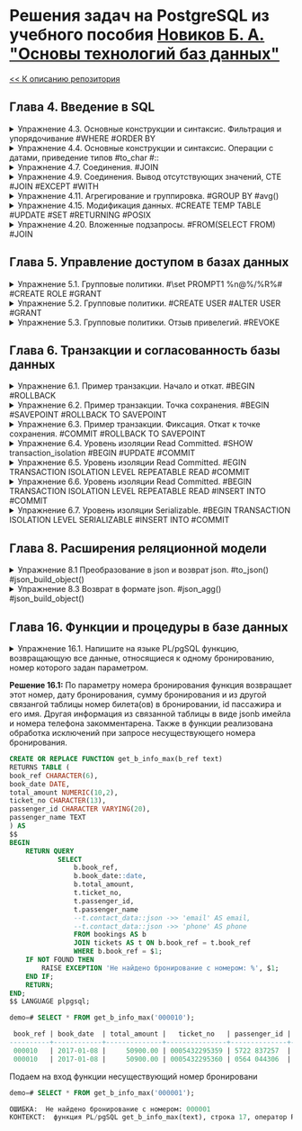 # Решения задач на PostgreSQL из учебного пособия [Новиков Б. А. "Основы технологий баз данных"](https://postgrespro.ru/education/books/dbtech)  

[<< К описанию репозитория](https://github.com/rubussta/db-fundamentals)

## Глава 4. Введение в SQL
<details>
<summary>Упражнение 4.3. Основные конструкции и синтаксис. Фильтрация и упорядочивание #WHERE #ORDER BY </summary>
Найдите все самолеты c максимальной дальностью полета:
1) либо больше 10 000 км, либо меньше 4 000 км;
2) больше 6 000 км, а название не заканчивается на «100».
Обратите внимание на порядок следования предложений WHERE и FROM.

  **Решение 4.3:**

```SQL
SELECT * 
	FROM aircrafts
	WHERE range > 4000 AND range < 10000
	ORDER BY range;

aircraft_code|model          |range|
-------------+---------------+-----+
733          |Boeing 737-300 | 4200|
321          |Airbus A321-200| 5600|
320          |Airbus A320-200| 5700|
319          |Airbus A319-100| 6700|
763          |Boeing 767-300 | 7900|

5 row(s) fetched.

> SELECT * 
	FROM aircrafts
	WHERE range > 6000 AND model !~ '100$' 
	ORDER BY range;

aircraft_code|model         |range|
-------------+--------------+-----+
763          |Boeing 767-300| 7900|
773          |Boeing 777-300|11100|

2 row(s) fetched.
```

</details>
<details>
<summary>Упражнение 4.4. Основные конструкции и синтаксис. Операции с датами, приведение типов #to_char #::</summary>
Определите номера и время отправления всех рейсов, прибывших в аэропорт назначения не вовремя.
  
  **Решение 4.4:**

```SQL
-- Рейс прибыл в аэропорт, если у него есть фактическое время прибытия.
-- Рейс пришел не вовремя, если разница между фактическим и временем
-- по расписанию не равна нулю. Дополнительно вычислим время задержки рейса.

SELECT flight_no , actual_departure , actual_arrival , actual_arrival - scheduled_arrival AS delay  
	FROM flights
	WHERE actual_arrival IS NOT NULL 
AND actual_arrival - scheduled_arrival <> '00:00:00'
	ORDER BY delay DESC
	LIMIT 5;

flight_no|actual_departure             |actual_arrival               |delay   |
---------+-----------------------------+-----------------------------+--------+
PG0073   |2015-11-02 16:53:00.000 +0400|2015-11-02 21:52:00.000 +0400|05:07:00|
PG0040   |2015-12-15 18:29:00.000 +0400|2015-12-15 18:54:00.000 +0400|04:44:00|
PG0533   |2015-12-22 19:37:00.000 +0400|2015-12-22 22:59:00.000 +0400|04:44:00|
PG0132   |2016-07-20 17:06:00.000 +0400|2016-07-20 18:36:00.000 +0400|04:41:00|
PG0531   |2016-07-15 13:56:00.000 +0400|2016-07-15 16:26:00.000 +0400|04:41:00|
5 row(s) fetched.

> -- Другой вариант запроса. Тип time приводится к целочисленному.
-- В шаблон включен день месяца, если рейс задерживается больше суток.
SELECT flight_no , actual_departure , actual_arrival , actual_arrival - scheduled_arrival AS delay  
	FROM flights
	WHERE actual_arrival IS NOT NULL
AND to_char(actual_arrival, 'DDHH24MI')::int - to_char(scheduled_arrival, 'DDHH24MI')::int <> 0
	ORDER BY delay DESC
	LIMIT 5;


flight_no|actual_departure             |actual_arrival               |delay   |
---------+-----------------------------+-----------------------------+--------+
PG0073   |2015-11-02 16:53:00.000 +0400|2015-11-02 21:52:00.000 +0400|05:07:00|
PG0040   |2015-12-15 18:29:00.000 +0400|2015-12-15 18:54:00.000 +0400|04:44:00|
PG0533   |2015-12-22 19:37:00.000 +0400|2015-12-22 22:59:00.000 +0400|04:44:00|
PG0132   |2016-07-20 17:06:00.000 +0400|2016-07-20 18:36:00.000 +0400|04:41:00|
PG0531   |2016-07-15 13:56:00.000 +0400|2016-07-15 16:26:00.000 +0400|04:41:00|

5 row(s) fetched.
```

</details>
<details>
<summary>Упражнение 4.7. Соединения. #JOIN</summary>
Напечатанный посадочный талон должен содержать фамилию и имя пассажира, коды аэропортов вылета и прилета, дату и время вылета и прилета по расписанию, номер места в салоне самолета. Напишите запрос, выводящий всю необходимую информацию для полученных посадочных талонов на рейсы, которые еще не вылетели.

**Решение 4.7:**

```SQL
SELECT 
t.passenger_name ,
f.departure_airport ,
f.arrival_airport ,
f.scheduled_departure ,
f.scheduled_arrival ,
bp.seat_no 
FROM ticket_flights AS tf
	LEFT JOIN tickets AS t ON tf.ticket_no = t.ticket_no -- ФИО пассажира
INNER JOIN boarding_passes AS bp ON tf.ticket_no = bp.ticket_no AND tf.flight_id = bp.flight_id -- Номер места в салоне самолета после регистрации
LEFT JOIN flights AS f ON tf.flight_id = f.flight_id -- Коды аэропортов, дата и время вылета и прилета по расписанию
WHERE EXISTS (SELECT f.actual_departure FROM flights WHERE f.actual_departure IS NULL) -- Исключаем вылетевшие рейсы
LIMIT 5;

passenger_name   |departure_airport|arrival_airport|scheduled_departure          |scheduled_arrival            |seat_no|
-----------------+-----------------+---------------+-----------------------------+-----------------------------+-------+
ALEKSANDR VASILEV|PEE              |VKO            |2016-10-13 18:55:00.000 +0400|2016-10-13 20:20:00.000 +0400|35E    |
VERA IVANOVA     |AER              |SVO            |2016-10-13 18:15:00.000 +0400|2016-10-13 20:00:00.000 +0400|35E    |
EMILIYA BORISOVA |PEE              |VKO            |2016-10-13 18:55:00.000 +0400|2016-10-13 20:20:00.000 +0400|35F    |
LYUDMILA ROMANOVA|AER              |SVO            |2016-10-13 18:15:00.000 +0400|2016-10-13 20:00:00.000 +0400|35F    |
PETR TIKHONOV    |PEE              |VKO            |2016-10-13 18:55:00.000 +0400|2016-10-13 20:20:00.000 +0400|35G    |

5 row(s) fetched.
```

</details>
<details>
<summary>Упражнение 4.9. Соединения. Вывод отсутствующих значений, CTE #JOIN #EXCEPT #WITH</summary>
Выведите номера мест, оставшихся свободными в рейсах из Анапы (AAQ) в Шереметьево (SVO), вместе с номером рейса и его датой.

**Решение 4.9:**

```SQL
WITH sales AS 
(
	SELECT -- Рейсы, на которые проданы билеты
	DISTINCT tf.flight_id ,
	f.departure_airport ,
	f.arrival_airport , 
	f.scheduled_departure ,
	f.scheduled_arrival ,
	f.flight_no ,
	f.aircraft_code 
	FROM ticket_flights AS tf -- Билет
		JOIN boarding_passes AS bp ON tf.ticket_no = bp.ticket_no AND tf.flight_id = bp.flight_id -- Номер места
		JOIN flights AS f ON tf.flight_id = f.flight_id -- Код рейса, код самолета, код аэропорта, дата рейса
		WHERE f.departure_airport = 'AAQ' AND f.arrival_airport = 'SVO' -- Рейс из Анапы (AAQ) в Шереметьево (SVO)
)
SELECT -- Номера всех мест на рейсах в соответствии в компановкой салона самолета
sales.departure_airport ,
sales.arrival_airport , 
sales.scheduled_departure ,
sales.scheduled_arrival ,
sales.flight_no ,
s.seat_no AS not_soled_seat
FROM sales
	JOIN seats AS s ON sales.aircraft_code = s.aircraft_code 
		AND s.aircraft_code  IN (SELECT DISTINCT aircraft_code -- Код модели самолета
		FROM flights WHERE departure_airport = 'AAQ' AND arrival_airport = 'SVO')
EXCEPT 
SELECT -- Номера мест на рейсах, на которые проданы билеты
f.departure_airport ,
f.arrival_airport , 
f.scheduled_departure ,
f.scheduled_arrival ,
f.flight_no ,
bp.seat_no
	FROM ticket_flights AS tf -- Билет
		JOIN boarding_passes AS bp ON tf.ticket_no = bp.ticket_no AND tf.flight_id = bp.flight_id -- Номер места
		JOIN flights AS f ON tf.flight_id = f.flight_id -- Код рейса, код самолета, код аэропорта, дата рейса
		WHERE f.departure_airport = 'AAQ' AND f.arrival_airport = 'SVO' -- Рейс из Анапы (AAQ) в Шереметьево (SVO)
	ORDER BY scheduled_departure , not_soled_seat
LIMIT 5;

departure_airport|arrival_airport|scheduled_departure          |scheduled_arrival            |flight_no|not_soled_seat|
-----------------+---------------+-----------------------------+-----------------------------+---------+--------------+
AAQ              |SVO            |2015-10-14 13:05:00.000 +0400|2015-10-14 14:45:00.000 +0400|PG0252   |10C           |
AAQ              |SVO            |2015-10-14 13:05:00.000 +0400|2015-10-14 14:45:00.000 +0400|PG0252   |10D           |
AAQ              |SVO            |2015-10-14 13:05:00.000 +0400|2015-10-14 14:45:00.000 +0400|PG0252   |11A           |
AAQ              |SVO            |2015-10-14 13:05:00.000 +0400|2015-10-14 14:45:00.000 +0400|PG0252   |11B           |
AAQ              |SVO            |2015-10-14 13:05:00.000 +0400|2015-10-14 14:45:00.000 +0400|PG0252   |11D           |

5 row(s) fetched.
```

</details>
<details>
<summary>Упражнение 4.11. Агрегирование и группировка. #GROUP BY #avg()</summary>
Напишите запрос, возвращающий среднюю стоимость авиабилета в каждом из классов перевозки. Модифицируйте его таким образом, чтобы было видно, какому классу какое значение соответствует.

**Решение 4.11:**

```SQL
SELECT fare_conditions, avg(amount) AS avg_ticket_cost
  FROM ticket_flights
  GROUP BY fare_conditions;

fare_conditions|avg_ticket_cost   |
---------------+------------------+
Business       |51557.399820393274|
Comfort        |32724.546136534134|
Economy        |16031.309072998395|

3 row(s) fetched.
```

</details>
<details>
<summary>Упражнение 4.15. Модификация данных. #CREATE TEMP TABLE #UPDATE #SET #RETURNING #POSIX</summary>
В результате еще одной модернизации в самолетах «Аэробус A319» (код 319) ряды кресел с шестого по восьмой были переведены в разряд бизнес-класса. Измените таблицу одним запросом и получите измененные данные с помощью предложения RETURNING.

**Решение 4.15:**

```SQL
CREATE TEMP TABLE seats_tmp AS  
  SELECT * FROM seats
  WHERE aircraft_code = '319';

116 row(s) modified.


UPDATE seats_tmp
	SET fare_conditions = 'Business'
  	WHERE seat_no ~ '^(6|7|8)'
	RETURNING seat_no , fare_conditions;

seat_no|fare_conditions|
-------+---------------+
6A     |Business       |
6B     |Business       |
6C     |Business       |
6D     |Business       |
6E     |Business       |
6F     |Business       |
7A     |Business       |
7B     |Business       |
7C     |Business       |
7D     |Business       |
7E     |Business       |
7F     |Business       |
8A     |Business       |
8B     |Business       |
8C     |Business       |
8D     |Business       |
8F     |Business       |
8E     |Business       |

18 row(s) fetched.
```

</details>
<details>
<summary>Упражнение 4.20. Вложенные подзапросы. #FROM(SELECT FROM) #JOIN</summary>
Найдите модели самолетов «дальнего следования», максимальная продолжительность рейсов которых составила более 6 часов.

**Решение 4.20:**

```SQL
SELECT ac.aircraft_code , a.model
FROM (SELECT DISTINCT aircraft_code FROM flights
	WHERE scheduled_arrival > scheduled_departure + '6 hours' -- Рейс летит более 6 часов по расписанию 
	AND actual_arrival IS NOT NULL) AS ac -- Рейс уже приземлился 
JOIN aircrafts AS a ON ac.aircraft_code = a.aircraft_code;

aircraft_code|model          |
-------------+---------------+
763          |Boeing 767-300 |
319          |Airbus A319-100|

2 row(s) fetched.
```

</details>

## Глава 5. Управление доступом в базах данных
<details>
<summary>Упражнение 5.1. Групповые политики. #\set PROMPT1 %n@%/%R%# #CREATE ROLE #GRANT</summary>
Создайте роль для доступа на чтение к демонстрационной базе данных без права создания сеансов работы с сервером БД.

  **Решение 5.1:**

```SQL
demo=# \set PROMPT1 %n@%/%R%#
postgres@demo=#CREATE ROLE db_reader;
CREATE ROLE

postgres@demo=#GRANT SELECT ON ALL TABLES IN SCHEMA bookings TO db_reader;
GRANT

--Проверяем есть ли доступ на примере одной из таблиц БД.
postgres@demo=#\dp aircrafts

                                    Access privileges
  Schema  |   Name    | Type  |     Access privileges     | Column privileges | Policies
----------+-----------+-------+---------------------------+-------------------+----------
 bookings | aircrafts | table | postgres=arwdDxt/postgres+|                   |
          |           |       | db_reader=r/postgres      |                   |
(1 row)

-- У таблицы есть права на чтение (r)для роли db_reader, предоставленные суперпользователем (db_reader=r/postgres).
-- Проверяем есть ли у роли права на подключение к БД.

postgres@demo=#\du db_reader
            List of roles
 Role name |  Attributes  | Member of
-----------+--------------+-----------
 db_reader | Cannot login | {}

--Права на подключение отсутствуют, поскольку при создании роли не был указан оператор LOGIN и по-умолчанию принимается NOLOGIN, не дающий право на подключение и данная роль с этим оператором не может быть начальным авторизованным именем при подключении клиента.
```

</details>
<details>
<summary>Упражнение 5.2. Групповые политики. #CREATE USER #ALTER USER #GRANT</summary>
Создайте пользователя сервера БД и предоставьте ему привилегию использования роли, созданной в предыдущем упражнении.  
Проверьте, что этот пользователь может выполнять любые запросы на выборку из таблиц демонстрационной базы данных, но не может их обновлять.

  **Решение 5.2:**

```SQL
postgres@demo=#CREATE USER db_user;
CREATE ROLE

postgres@demo=#ALTER USER db_user WITH PASSWORD 'userpass';
ALTER ROLE

postgres@demo=#\du db_user
           List of roles
 Role name | Attributes | Member of
-----------+------------+-----------
 db_user   |            | {}

postgres@demo=# GRANT CONNECT ON DATABASE demo TO db_user;
GRANT

postgres@demo=#GRANT USAGE ON SCHEMA bookings TO db_user;
GRANT

postgres=# GRANT db_reader TO db_user;
GRANT ROLE

db_user@demo=>\du db_user
            List of roles
 Role name | Attributes |  Member of
-----------+------------+-------------
 db_user   |            | {db_reader}

postgres@demo=#\c demo db_user
Password for user db_user:
SSL connection (protocol: TLSv1.3, cipher: TLS_AES_256_GCM_SHA384, bits: 256, compression: off)
You are now connected to database "demo" as user "db_user".

db_user@demo=>SELECT * FROM bookings.aircrafts;

 aircraft_code |        model        | range
---------------+---------------------+-------
 773           | Boeing 777-300      | 11100
 763           | Boeing 767-300      |  7900
 SU9           | Sukhoi SuperJet-100 |  3000
 320           | Airbus A320-200     |  5700
 321           | Airbus A321-200     |  5600
 319           | Airbus A319-100     |  6700
 733           | Boeing 737-300      |  4200
 CN1           | Cessna 208 Caravan  |  1200
 CR2           | Bombardier CRJ-200  |  2700
(9 rows)

db_user@demo=>UPDATE bookings.aircrafts SET range = 11000 WHERE range = 11100;
ERROR:  permission denied for table aircrafts
db_user@demo=>
```

</details>
<details>
<summary>Упражнение 5.3. Групповые политики. Отзыв привелегий. #REVOKE</summary>
Заберите у пользователя привилегию, выданную в предыдущем упражнении. 
Убедитесь, что этот пользователь не сможет выбирать данные из таблиц демобазы.

  **Решение 5.3:**

```SQL
postgres@demo=#REVOKE db_reader FROM db_user;
REVOKE ROLE
postgres@demo=#\du db_user
           List of roles
 Role name | Attributes | Member of
-----------+------------+-----------
 db_user   |            | {}

postgres@demo=#\c demo db_user
Password for user db_user:
SSL connection (protocol: TLSv1.3, cipher: TLS_AES_256_GCM_SHA384, bits: 256, compression: off)
You are now connected to database "demo" as user "db_user".

db_user@demo=>SELECT * FROM bookings.aircrafts;
ERROR:  permission denied for table aircrafts
db_user@demo=>
```

</details>

## Глава 6. Транзакции и согласованность базы данных
<details>
<summary>Упражнение 6.1. Пример транзакции. Начало и откат. #BEGIN #ROLLBACK</summary>
Начните транзакцию (командой BEGIN) и создайте новое бронирование в таблице bookings сегодняшней датой. Добавьте два электронных билета в таблицу tickets, связанных с созданным бронированием. Представьте, что пользователь не подтвердил бронирование и все введенные данные необходимо отменить. Выполните отмену транзакции и проверьте, что никакой добавленной вами информации действительно не осталось.

  **Решение 6.1:**

```SQL
demo=# BEGIN;
BEGIN
demo=*# INSERT INTO bookings (book_ref, book_date, total_amount)
VALUES ('999999', CURRENT_TIMESTAMP, 12000);
INSERT 0 1
demo=*# SELECT * FROM bookings
WHERE book_ref = '999999';
 book_ref |           book_date           | total_amount
----------+-------------------------------+--------------
 999999   | 2023-11-20 20:02:40.202792+04 |     12000.00
(1 row)

demo=*# INSERT INTO tickets (ticket_no, book_ref, passenger_id, passenger_name, contact_data)
VALUES (000999999998, '999999', '1111 111111', 'IVAN IVANOV', '{"phone": "+79999999999"}'::jsonb),
(000999999999, '999999', '2222 222222', 'PETR IVANOV', '{"phone": "+79999999999"}'::jsonb);
INSERT 0 2
demo=*# SELECT * FROM tickets
WHERE book_ref = '999999';
   ticket_no   | book_ref | passenger_id | passenger_name |       contact_data
---------------+----------+--------------+----------------+---------------------------
 999999998     | 999999   | 1111 111111  | IVAN IVANOV    | {"phone": "+79999999999"}
 999999999     | 999999   | 2222 222222  | PETR IVANOV    | {"phone": "+79999999999"}
(2 rows)

demo=*# ROLLBACK;
ROLLBACK
demo=# SELECT * FROM bookings
WHERE book_ref = '999999';
 book_ref | book_date | total_amount
----------+-----------+--------------
(0 rows)

demo=# SELECT * FROM tickets
WHERE book_ref = '999999';
 ticket_no | book_ref | passenger_id | passenger_name | contact_data
-----------+----------+--------------+----------------+--------------
(0 rows)

demo=#
```

</details>
<details>
<summary>Упражнение 6.2. Пример транзакции. Точка сохранения. #BEGIN #SAVEPOINT #ROLLBACK TO SAVEPOINT</summary>
Теперь представьте сценарий, в котором нужно отменить не все данные, а только последний из добавленных электронных билетов. Для этого повторите все действия из предыдущего упражнения, но перед добавлением каждого билета создавайте точку сохранения (с одним и тем же именем). После ввода второго билета выполните откат к точке сохранения. Проверьте, что бронирование и первый билет остались.

  **Решение 6.2:**

```SQL
demo=# BEGIN;
BEGIN

demo=*# INSERT INTO bookings (book_ref, book_date, total_amount)
VALUES ('999999', CURRENT_TIMESTAMP, 12000);
INSERT 0 1

demo=*# SAVEPOINT my_svp;
SAVEPOINT
demo=*# INSERT INTO tickets (ticket_no, book_ref, passenger_id, passenger_name, contact_data)
VALUES (000999999998, '999999', '1111 111111', 'IVAN IVANOV', '{"phone": "+79999999999"}'::jsonb);
INSERT 0 1

demo=*# SAVEPOINT my_svp;
SAVEPOINT

demo=*# INSERT INTO tickets (ticket_no, book_ref, passenger_id, passenger_name, contact_data)
VALUES (000999999999, '999999', '2222 222222', 'PETR IVANOV', '{"phone": "+79999999999"}'::jsonb);
INSERT 0 1

demo=*# ROLLBACK TO SAVEPOINT my_svp;
ROLLBACK

demo=*# SELECT * FROM bookings -- Проверка, что бронирование осталось
WHERE book_ref = '999999';

 book_ref |           book_date           | total_amount
----------+-------------------------------+--------------
 999999   | 2023-11-21 14:15:36.686815+04 |     12000.00
(1 row)

demo=*# SELECT * FROM tickets -- Проверка, что первый билет 000999999998 остался
WHERE book_ref = '999999';

   ticket_no   | book_ref | passenger_id | passenger_name |       contact_data
---------------+----------+--------------+----------------+---------------------------
 999999998     | 999999   | 1111 111111  | IVAN IVANOV    | {"phone": "+79999999999"}
(1 row)
```

</details>
<details>
<summary>Упражнение 6.3. Пример транзакции. Фиксация. Откат к точке сохранения. #COMMIT #ROLLBACK TO SAVEPOINT</summary>
В рамках той же транзакции добавьте еще один электронный билет и зафиксируйте транзакцию. 
Обратите внимание на то, что после этой операции отменить внесенные транзакцией изменения будет уже невозможно.

  **Решение 6.3:**

```SQL
demo=*# INSERT INTO tickets (ticket_no, book_ref, passenger_id, passenger_name, contact_data)
VALUES (000999999999, '999999', '2222 222222', 'PETR IVANOV', '{"phone": "+79999999999"}'::jsonb);
INSERT 0 1

demo=*# COMMIT;
COMMIT

demo=# SELECT * FROM bookings -- Проверка, что бронирование осталось
WHERE book_ref = '999999';

 book_ref |           book_date           | total_amount
----------+-------------------------------+--------------
 999999   | 2023-11-21 14:15:36.686815+04 |     12000.00
(1 row)

demo=# SELECT * FROM tickets -- Проверка, что билеты вставились
WHERE book_ref = '999999';

   ticket_no   | book_ref | passenger_id | passenger_name |       contact_data
---------------+----------+--------------+----------------+---------------------------
 999999998     | 999999   | 1111 111111  | IVAN IVANOV    | {"phone": "+79999999999"}
 999999999     | 999999   | 2222 222222  | PETR IVANOV    | {"phone": "+79999999999"}
(2 rows)

demo=# ROLLBACK TO SAVEPOINT my_svp; -- Пробуем откатиться к первой точке сохранения после завершения транзакции
ERROR:  ROLLBACK TO SAVEPOINT can only be used in transaction blocks
demo=# -- Точки сохранения существуют только в рамках открытой транзакции и удаляются после ее завершения.
```

</details>
<details>
<summary>Упражнение 6.4. Уровень изоляции Read Committed. #SHOW transaction_isolation #BEGIN #UPDATE #COMMIT</summary>
Перед началом выполнения задания проверьте, что в таблице bookings нет бронирований на сумму total_amount 1 000 рублей. 
1. В первом сеансе начните транзакцию (командой BEGIN). Выполните обновление таблицы bookings: увеличьте total_amount в два раза в тех строках, где сумма равна 1 000 рублей. 
2. Во втором сеансе (откройте новое окно psql) вставьте в таблицу bookings новое бронирование на 1 000 рублей и зафиксируйте транзакцию. 
3. В первом сеансе повторите обновление таблицы bookings и зафиксируйте транзакцию. Осталась ли сумма добавленного бронирования равной 1 000 рублей? Почему это не так?

  **Решение 6.4:**

```SQL
demo=# SELECT * FROM bookings
WHERE total_amount = 1000;

 book_ref | book_date | total_amount
----------+-----------+--------------
(0 rows)

demo=# SHOW transaction_isolation;

 transaction_isolation
-----------------------
 read committed
(1 row)

demo=# BEGIN; -- Начало первой транзакции
BEGIN

demo=*# UPDATE bookings
SET total_amount = total_amount * 2
WHERE total_amount = 1000;
UPDATE 0

demo=# BEGIN; -- Начало второй транзакции
BEGIN

demo=*# INSERT INTO bookings (book_ref, book_date, total_amount)
VALUES ('999999', CURRENT_TIMESTAMP, 1000);
INSERT 0 1

demo=*# COMMIT; -- Фиксация второй транзакции
COMMIT

demo=*# UPDATE bookings -- Обновление таблицы в первой транзакции
SET total_amount = total_amount * 2
WHERE total_amount = 1000;
UPDATE 1

demo=*# COMMIT; -- Фиксация первой транзакции
COMMIT

demo=# SELECT * FROM bookings -- Проверка суммы бронирования
WHERE book_ref = '999999';

 book_ref |           book_date           | total_amount
----------+-------------------------------+--------------
 999999   | 2023-11-21 16:32:02.423827+04 |      2000.00
(1 row)

demo=# -- По умолчанию PostgreSQL использует уровень изоляции Read Committed. 
demo=# -- Этот уровень изоляции гарантируется отсутствие потерянных обновлений.
demo=# -- После фиксации второй транзакции со вставкой бронирования на 1000 рублей
demo=# -- эта вставка не была потеряна и была учтена в незакрытой первой транзакции.
```

</details>
<details>
<summary>Упражнение 6.5. Уровень изоляции Read Committed. #EGIN TRANSACTION ISOLATION LEVEL REPEATABLE READ #COMMIT</summary>
Повторите предыдущее упражнение, но начните транзакцию в первом сеансе с уровнем изоляции транзакций Repeatable Read. Объясните различие полученных результатов.

  **Решение 6.5:**

```SQL
demo=#  DELETE FROM bookings WHERE book_ref = '999999';
DELETE 1

demo=# BEGIN TRANSACTION ISOLATION LEVEL REPEATABLE READ; -- Начало первой транзакции
BEGIN

demo=*# UPDATE bookings
SET total_amount = total_amount * 2
WHERE total_amount = 1000;
UPDATE 0
demo=*#

demo=# BEGIN TRANSACTION ISOLATION LEVEL REPEATABLE READ; -- Начало второй транзакции
BEGIN

demo=*# INSERT INTO bookings (book_ref, book_date, total_amount)
VALUES ('999999', CURRENT_TIMESTAMP, 1000);
INSERT 0 1

demo=*# COMMIT; -- Фиксация второй транзакции
COMMIT

demo=*# SELECT * FROM bookings -- Проверка суммы бронирования в первой транзакции
WHERE book_ref = '999999';

 book_ref | book_date | total_amount
----------+-----------+--------------
(0 rows)

demo=*# UPDATE bookings -- Обновление таблицы в первой транзакции
SET total_amount = total_amount * 2
WHERE total_amount = 1000;
UPDATE 0

demo=*# COMMIT; -- Фиксация первой транзакции
COMMIT

demo=# SELECT * FROM bookings -- Проверка суммы бронирования
WHERE book_ref = '999999';

 book_ref |           book_date           | total_amount
----------+-------------------------------+--------------
 999999   | 2023-11-21 18:16:02.969452+04 |      1000.00
(1 row)

demo=# -- Транзакции уровня Repeatable Read создают снимок данных однократно в начале транзакции перед запросами.
demo=# -- В данном случае первая транзакция не смогла обновить строки после их изменения в результате второй транзакции.
demo=# -- Но после завершения транзакций и разблокировки строк первая транзакция увидела изменения во второй.
```

</details>
<details>
<summary>Упражнение 6.6. Уровень изоляции Read Committed. #BEGIN TRANSACTION ISOLATION LEVEL REPEATABLE READ #INSERT INTO #COMMIT</summary>
Выполните указанные действия в двух сеансах: 
1. В первом сеансе начните новую транзакцию с уровнем изоляции Repeatable Read. Вычислите количество бронирований с суммой 20 000 рублей. 
2. Во втором сеансе начните новую транзакцию с уровнем изоляции Repeatable Read. Вычислите количество бронирований с суммой 30 000 рублей. 
3. В первом сеансе добавьте новое бронирование на 30 000 рублей и снова вычислите количество бронирований с суммой 20 000 рублей. 
4. Во втором сеансе добавьте новое бронирование на 20 000 рублей и снова вычислите количество бронирований с суммой 30 000 рублей. 
5. Зафиксируйте транзакции в обоих сеансах. 
Соответствует ли результат ожиданиями? Можно ли сериализовать эти транзакции (иными словами, можно ли представить такой порядок последовательного выполнения этих транзакций, при котором результат совпадет с тем, что получился при параллельном выполнении)?

  **Решение 6.6:**

```SQL
demo=#  BEGIN TRANSACTION ISOLATION LEVEL REPEATABLE READ; -- Начало первой транзакции
BEGIN
demo=*# SELECT count(*) FROM bookings
WHERE total_amount = 20000;
 count
-------
  2235
(1 row)

demo=*#
demo=# BEGIN TRANSACTION ISOLATION LEVEL REPEATABLE READ; -- Начало второй транзакции
BEGIN
demo=*# SELECT count(*) FROM bookings
WHERE total_amount = 30000;
 count
-------
  2894
(1 row)

demo=*# INSERT INTO bookings (book_ref, book_date, total_amount) -- В первой транзакции
VALUES ('999998', CURRENT_TIMESTAMP, 30000);
INSERT 0 1
demo=*# SELECT count(*) FROM bookings
WHERE total_amount = 20000;
 count
-------
  2235
(1 row)

demo=*# SELECT total_amount, count(total_amount) FROM bookings
WHERE total_amount = 20000 OR total_amount = 30000
GROUP BY total_amount;
 total_amount | count
--------------+-------
     20000.00 |  2235
     30000.00 |  2895
(2 rows)

demo=*# INSERT INTO bookings (book_ref, book_date, total_amount) -- Во второй транзакции
VALUES ('999999', CURRENT_TIMESTAMP, 20000);
INSERT 0 1
demo=*# SELECT count(*) FROM bookings
WHERE total_amount = 30000;
 count
-------
  2894
(1 row)

demo=*# SELECT total_amount, count(total_amount) FROM bookings
WHERE total_amount = 20000 OR total_amount = 30000
GROUP BY total_amount;
 total_amount | count
--------------+-------
     20000.00 |  2236
     30000.00 |  2894

demo=*# COMMIT; -- Первой транзакции
COMMIT

demo=# SELECT total_amount, count(total_amount) FROM bookings
WHERE total_amount = 20000 OR total_amount = 30000
GROUP BY total_amount;
 total_amount | count
--------------+-------
     20000.00 |  2235
     30000.00 |  2895
(2 rows)

demo=*#demo=*# COMMIT; -- Второй транзакции
COMMIT

demo=# SELECT total_amount, count(total_amount) FROM bookings
WHERE total_amount = 20000 OR total_amount = 30000
GROUP BY total_amount;
 total_amount | count
--------------+-------
     20000.00 |  2236
     30000.00 |  2895
(2 rows)

demo=# -- Т.к. снимок данных делается на начало транзакций, то не смотря на вставку demo=# -- данных и сообщение об успешной вставке,
demo=# -- незакрытые транзакции видят данные внутри себя без изменений,
demo=# -- При любом порядке последовательного выполнения транзакций 
demo=# -- одна из них будет читать измененные несогласованные строки другой транзакции.
demo=# -- Сериализовать транзакции не удастся.
```

</details>
<details>
<summary>Упражнение 6.7. Уровень изоляции Serializable. #BEGIN TRANSACTION ISOLATION LEVEL SERIALIZABLE #INSERT INTO #COMMIT</summary>
Повторите предыдущее упражнение, но транзакции в обоих сеансах начните с уровнем изоляции Serializable. Если вы правильно ответили на его последний вопрос, вы поймете, почему теперь эти действия приводят к ошибке. Если же результат этого упражнения стал для вас неожиданностью, четко сформулируйте различие уровней Repeatable Read и Serializable.

  **Решение 6.7:**

```SQL
demo=# BEGIN TRANSACTION ISOLATION LEVEL SERIALIZABLE;-- Начало первой транзакции
BEGIN
demo=*# SELECT count(*) FROM bookings
WHERE total_amount = 20000;
 count
-------
  2235
(1 row)

demo=*#
demo=# BEGIN TRANSACTION ISOLATION LEVEL SERIALIZABLE;-- Начало второй транзакции
BEGIN
demo=*# SELECT count(*) FROM bookings
WHERE total_amount = 30000;
 count
-------
  2894
(1 row)

demo=*# INSERT INTO bookings (book_ref, book_date, total_amount) -- В первой транзакции
VALUES ('999998', CURRENT_TIMESTAMP, 30000);
INSERT 0 1
demo=*# SELECT count(*) FROM bookings
WHERE total_amount = 20000;
 count
-------
  2235
(1 row)

demo=*# INSERT INTO bookings (book_ref, book_date, total_amount) -- Во второй транзакции
VALUES ('999999', CURRENT_TIMESTAMP, 20000);
INSERT 0 1
demo=*# SELECT count(*) FROM bookings
WHERE total_amount = 30000;
 count
-------
  2894
(1 row)
demo=*# COMMIT; -- Первой транзакции
COMMIT
COMMIT; -- Второй транзакции
ERROR:  could not serialize access due to read/write dependencies among transactions
DETAIL:  Reason code: Canceled on identification as a pivot, during commit attempt.
HINT:  The transaction might succeed if retried.

demo=# SELECT total_amount, count(total_amount) FROM bookings
WHERE total_amount = 20000 OR total_amount = 30000
GROUP BY total_amount;
 total_amount | count
--------------+-------
     20000.00 |  2235
     30000.00 |  2895
(2 rows)

demo=# -- Сериализация не прошла. Вторая транзакция пытается прочитать строки, измененные в первой.
demo=# -- Зафиксированы изменения только первой транзакции, поскольку она зафиксировала их первой.
```

</details>

## Глава 8. Расширения реляционной модели
<details>
<summary>Упражнение 8.1 Преобразование в json и возврат json. #to_json() #json_build_object()</summary>
Напишите запрос, выдающий список самолетов из демонстрационной базы в формате JSON.

  **Решение 8.1:**

```SQL
-- В одной колонке преобразуем простое скалярное значение в json, в другой – возвратим json-объект из списка аргументов.
SELECT to_json (model) AS json_simple, json_build_object ('model' , model , 'range' , range)
	FROM aircrafts;

      json_simple      |                 json_build_object
-----------------------+---------------------------------------------------
 "Boeing 777-300"      | {"model" : "Boeing 777-300", "range" : 11100}
 "Boeing 767-300"      | {"model" : "Boeing 767-300", "range" : 7900}
 "Sukhoi SuperJet-100" | {"model" : "Sukhoi SuperJet-100", "range" : 3000}
 "Airbus A320-200"     | {"model" : "Airbus A320-200", "range" : 5700}
 "Airbus A321-200"     | {"model" : "Airbus A321-200", "range" : 5600}
 "Airbus A319-100"     | {"model" : "Airbus A319-100", "range" : 6700}
 "Boeing 737-300"      | {"model" : "Boeing 737-300", "range" : 4200}
 "Cessna 208 Caravan"  | {"model" : "Cessna 208 Caravan", "range" : 1200}
 "Bombardier CRJ-200"  | {"model" : "Bombardier CRJ-200", "range" : 2700}
(9 rows)
```

</details>
<details>
<summary>Упражнение 8.3 Возврат в формате json. #json_agg() #json_build_object()</summary>
Напишите запрос, выдающий заданное бронирование в формате JSON, включая все входящие в него билеты и перелеты для каждого из билетов.

  **Решение 8.3:**

```SQL
-- С помощью агрегатной функции собираем в один json-документ все билеты и перелеты одного конкретного бронирования

WITH booking AS (
	SELECT ticket_no, book_ref 
	FROM tickets
	WHERE book_ref = 'FCC5B7')
SELECT json_agg(
json_build_object(
'ticket_no' , tf.ticket_no ,
'book_ref' , b.book_ref , 
'flight_id' , tf.flight_id, 
'flight_no' , f.flight_no , 
'dep_airport' , f.departure_airport , 
'arrival_airport' , f.arrival_airport))
	FROM ticket_flights AS tf
	JOIN booking AS b ON tf.ticket_no = b.ticket_no
	JOIN flights AS f ON tf.flight_id = f.flight_id;

json_agg                                                                                                                       |
---------------------------------------------------------------------------------------------------------------------------------------------------------------------------------------------------------------------------------------------------------------+
[{"ticket_no" : "0005432000301", "book_ref" : "FCC5B7", "flight_id" : 187801, "flight_no" : "PG0242", "dep_airport" : "CSY", "arrival_airport" : "SVO"}, {"ticket_no" : "0005432000302", "book_ref" : "FCC5B7", "flight_id" : 187801, "flight_no" : "PG0242", "|

1 row(s) fetched.
```

</details>

## Глава 16. Функции и процедуры в базе данных
<details>
<summary>Упражнение 16.1. Напишите на языке PL/pgSQL функцию, возвращающую все данные, относящиеся к одному бронированию, номер которого задан параметром.  

  **Решение 16.1:**
По параметру номера бронирования функция возвращает этот номер, дату бронирования, сумму бронирования и из другой связангой таблицы номер билета(ов) в бронировании, id пассажира и его имя. Другая информация из связанной таблицы в виде jsonb имейла и номера телефона закомментарена. Также в функции реализована обработка исключений при запросе несуществующего номера бронирования.  

```SQL
CREATE OR REPLACE FUNCTION get_b_info_max(b_ref text) 
RETURNS TABLE (
book_ref CHARACTER(6), 
book_date DATE, 
total_amount NUMERIC(10,2), 
ticket_no CHARACTER(13), 
passenger_id CHARACTER VARYING(20), 
passenger_name TEXT
) AS 
$$
BEGIN
    RETURN QUERY 
			SELECT
				b.book_ref, 
				b.book_date::date, 
				b.total_amount, 
				t.ticket_no, 
				t.passenger_id, 
				t.passenger_name 
				--t.contact_data::json ->> 'email' AS email,  
				--t.contact_data::json ->> 'phone' AS phone
				FROM bookings AS b
				JOIN tickets AS t ON b.book_ref = t.book_ref
				WHERE b.book_ref = $1;
	IF NOT FOUND THEN
        RAISE EXCEPTION 'Не найдено бронирование с номером: %', $1;
    END IF;
	RETURN;
END;
$$ LANGUAGE plpgsql;

demo=# SELECT * FROM get_b_info_max('000010');

 book_ref | book_date  | total_amount |   ticket_no   | passenger_id |   passenger_name   
----------+------------+--------------+---------------+--------------+--------------------
 000010   | 2017-01-08 |     50900.00 | 0005432295359 | 5722 837257  | ALEKSANDR SOKOLOV
 000010   | 2017-01-08 |     50900.00 | 0005432295360 | 0564 044306  | LYUDMILA BOGDANOVA

```

Подаем на вход функции несуществующий номер бронировани
```SQL
demo=# SELECT * FROM get_b_info_max('000001');

ОШИБКА:  Не найдено бронирование с номером: 000001
КОНТЕКСТ:  функция PL/pgSQL get_b_info_max(text), строка 17, оператор RAIS
```
</details>